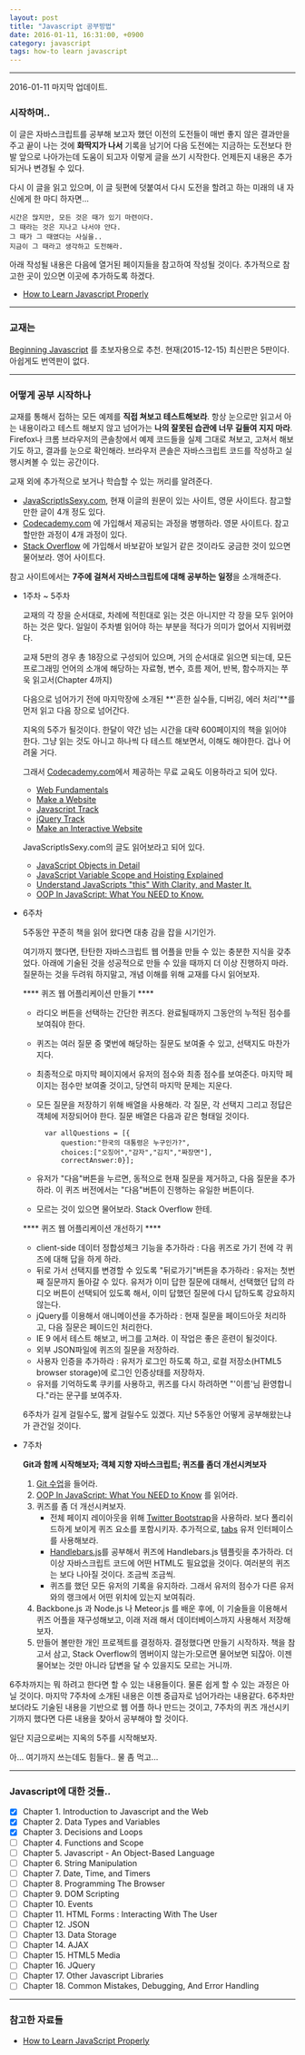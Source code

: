 ```yaml
---
layout: post
title: "Javascript 공부방법"
date: 2016-01-11, 16:31:00, +0900 
category: javascript
tags: how-to learn javascript
---
```


---

2016-01-11 마지막 업데이트.

### 시작하며.. 

이 글은 자바스크립트를 공부해 보고자 했던 이전의 도전들이
매번 좋지 않은 결과만을 주고 끝이 나는 것에 **화딱지가 나서**
기록을 남기어 다음 도전에는 지금하는 도전보다 한 발 앞으로 나아가는데 도움이 되고자
이렇게 글을 쓰기 시작한다. 언제든지 내용은 추가되거나 변경될 수 있다.

다시 이 글을 읽고 있으며, 이 글 뒷편에 덧붙여서 다시 도전을 할려고 하는 미래의 내 자신에게 한 마디 하자면...

	시간은 많지만, 모든 것은 때가 있기 마련이다.
	그 때라는 것은 지나고 나서야 안다.
	그 때가 그 때였다는 사실을..
	지금이 그 때라고 생각하고 도전해라.

아래 작성될 내용은 다음에 열거된 페이지들을 참고하여 작성될 것이다.
추가적으로 참고한 곳이 있으면 이곳에 추가하도록 하겠다.

- [How to Learn Javascript Properly][How-to-Learn-JavaScript-Properly]

---

### 교재는

[Beginning Javascript][amazon beginning javascript link] 를 초보자용으로 추천.
현재(2015-12-15) 최신판은 5판이다. 아쉽게도 번역판이 없다. 

---

### 어떻게 공부 시작하나

교재를 통해서 접하는 모든 예제를 **직접 쳐보고 테스트해보라**.
항상 눈으로만 읽고서 아는 내용이라고 테스트 해보지 않고 넘어가는 
**나의 잘못된 습관에 너무 길들여 지지 마라**.
Firefox나 크롬 브라우저의 콘솔창에서 예제 코드들을 실제 그대로 쳐보고, 
고쳐서 해보기도 하고, 결과를 눈으로 확인해라.
브라우저 콘솔은 자바스크립트 코드를 작성하고 실행시켜볼 수 있는 공간이다.

교재 외에 추가적으로 보거나 학습할 수 있는 꺼리를 알려준다.

- [JavaScriptIsSexy.com][javascriptissexy], 현재 이글의 원문이 있는 사이트, 영문 사이트다.
참고할 만한 글이 4개 정도 있다.
- [Codecademy.com][codecademy] 에 가입해서 제공되는 과정을 병행하라. 영문 사이트다. 
참고할만한 과정이 4개 과정이 있다.
- [Stack Overflow](http://stackoverflow.com/) 에 가입해서 바보같아 보일거 같은 것이라도 궁금한 것이 있으면 물어보라. 영어 사이트다.

참고 사이트에서는 **7주에 걸쳐서 자바스크립트에 대해 공부하는 일정**을 소개해준다.

- 1주차 ~ 5주차

	교재의 각 장을 순서대로, 차례에 적힌대로 읽는 것은 아니지만
	각 장을 모두 읽어야 하는 것은 맞다.
	일일이 주차별 읽어야 하는 부분을 적다가 의미가 없어서 지워버렸다.

	교재 5판의 경우 총 18장으로 구성되어 있으며, 거의 순서대로 읽으면 되는데,
	모든 프로그래밍 언어의 소개에 해당하는 
	자료형, 변수, 흐름 제어, 반복, 함수까지는 쭈욱 읽고서(Chapter 4까지)

	다음으로 넘어가기 전에
	마지막장에 소개된 **'흔한 실수들, 디버깅, 에러 처리'**를 먼저 읽고 다음 장으로 넘어간다.

	지옥의 5주가 될것이다. 한달이 약간 넘는 시간을 대략 600페이지의 책을 읽어야 한다.
	그냥 읽는 것도 아니고 하나씩 다 테스트 해보면서, 이해도 해야한다.
	겁나 어려울 거다.

	그래서 [Codecademy.com][codecademy]에서 제공하는 무료 교육도 이용하라고 되어 있다.

	- [Web Fundamentals][web-fundamentals]
	- [Make a Website][make-a-website]
	- [Javascript Track][javascript-track]
	- [jQuery Track][jquery-track]
	- [Make an Interactive Website][make-an-interactive-website]
	
	JavaScriptIsSexy.com의 글도 읽어보라고 되어 있다.

	- [JavaScript Objects in Detail][javascript-objects-in-detail]
	- [JavaScript Variable Scope and Hoisting Explained][javascript-variable-scope-and-hoisting-explained]
	- [Understand JavaScripts "this" With Clarity, and Master It.][understand-javascripts-this-with-clarity-and-master-it]
	- [OOP In JavaScript: What You NEED to Know.][oop-in-javascript-what-you-need-to-know]

- 6주차

	5주동안 꾸준히 책을 읽어 왔다면 대충 감을 잡을 시기인가.

	여기까지 했다면, 탄탄한 자바스크립트 웹 어플을 만들 수 있는 충분한 지식을 갖추었다.
	아래에 기술된 것을 성공적으로 만들 수 있을 때까지 더 이상 진행하지 마라.
	질문하는 것을 두려워 하지말고, 개념 이해를 위해 교재를 다시 읽어보자.

	**** 퀴즈 웹 어플리케이션 만들기 ****

	- 라디오 버튼을 선택하는 간단한 퀴즈다. 완료될때까지 그동안의 누적된 점수를 보여줘야 한다.
	- 퀴즈는 여러 질문 중 몇번에 해당하는 질문도 보여줄 수 있고, 선택지도 마찬가지다.
	- 최종적으로 마지막 페이지에서 유저의 점수와 최종 점수를 보여준다. 마지막 페이지는 점수만 보여줄 것이고, 당연히 마지막 문제는 지운다.
	- 모든 질문을 저장하기 위해 배열을 사용해라. 각 질문, 각 선택지 그리고 정답은 객체에 저장되어야 한다. 질문 배열은 다음과 같은 형태일 것이다.

			var allQuestions = [{
				question:"한국의 대통령은 누구인가?",
				choices:["오징어","감자","김치","짜장면"],
				correctAnswer:0}];
	- 유저가 "다음"버튼을 누르면, 동적으로 현재 질문을 제거하고, 다음 질문을 추가하라. 이 퀴즈 버전에서는 "다음"버튼이 진행하는 유일한 버튼이다.
	- 모르는 것이 있으면 물어보라. Stack Overflow 한테.

	**** 퀴즈 웹 어플리케이션 개선하기 ****

	- client-side 데이터 정합성체크 기능을 추가하라 :
	다음 퀴즈로 가기 전에 각 퀴즈에 대해 답을 하게 하라.
	- 뒤로 가서 선택지를 변경할 수 있도록 "뒤로가기"버튼을 추가하라 :
	유저는 첫번째 질문까지 돌아갈 수 있다. 유저가 이미 답한 질문에 대해서,
	선택했던 답의 라디오 버튼이 선택되어 있도록 해서,
	이미 답했던 질문에 다시 답하도록 강요하지 않는다.
	- jQuery를 이용해서 애니메이션을 추가하라 :
	현재 질문을 페이드아웃 처리하고, 다음 질문은 페이드인 처리한다.
	- IE 9 에서 테스트 해보고, 버그를 고쳐라. 이 작업은 좋은 훈련이 될것이다.
	- 외부 JSON파일에 퀴즈의 질문을 저장하라.
	- 사용자 인증을 추가하라 : 
	유저가 로그인 하도록 하고, 로컬 저장소(HTML5 browser storage)에 로그인 인증상태를 저장하자.
	- 유저를 기억하도록 쿠키를 사용하고, 퀴즈를 다시 하려하면
	"'이름'님 환영합니다."라는 문구를 보여주자.

	6주차가 길게 걸릴수도, 짧게 걸릴수도 있겠다. 지난 5주동안 어떻게 공부해왔는냐가 관건일 것이다.

- 7주차

	**Git과 함께 시작해보자; 객체 지향 자바스크립트; 퀴즈를 좀더 개선시켜보자**

	1. [Git 수업](https://www.codeschool.com/courses/try-git)을 들어라.
	1. [OOP In JavaScript: What You NEED to Know][oop-in-javascript-what-you-need-to-know]
	를 읽어라.
	1. 퀴즈를 좀 더 개선시켜보자.
		- 전체 페이지 레이아웃을 위해 [Twitter Bootstrap][twitter-bootstrap]을 사용하라.
		보다 폴리쉬드하게 보이게 퀴즈 요소를 포함시키자.
		추가적으로, [tabs][bootstrap-tabs] 유저 인터페이스를 사용해보라.
		- [Handlebars.js][tutorial-handlebars.js]를 공부해서 퀴즈에 Handlebars.js 템플릿을 추가하라.
		더 이상 자바스크립트 코드에 어떤 HTML도 필요없을 것이다.
		여러분의 퀴즈는 보다 나아질 것이다. 조금씩 조금씩.
		- 퀴즈를 했던 모든 유저의 기록을 유지하라.
		그래서 유저의 점수가 다른 유저와의 랭크에서 어떤 위치에 있는지 보여줘라.
	1. Backbone.js 과 Node.js 나 Meteor.js 를 배운 후에, 이 기술들을 이용해서 
	퀴즈 어플을 재구성해보고, 이래 저래 해서 데이터베이스까지 사용해서 저장해보자.
	1. 만들어 볼만한 개인 프로젝트를 결정하자. 결정했다면 만들기 시작하자.
	책을 참고서 삼고, Stack Overflow의 멤버이지 않는가:모르면 물어보면 되잖아.
	이젠 물어보는 것만 아니라 답변을 달 수 있을지도 모르는 거니까.

6주차까지는 뭐 하려고 한다면 할 수 있는 내용들이다. 물론 쉽게 할 수 있는 과정은 아닐 것이다.
마지막 7주차에 소개된 내용은 이젠 중급자로 넘어가라는 내용같다. 
6주차만 보더라도 기술된 내용을 기반으로 웹 어플 하나 만드는 것이고, 
7주차의 퀴즈 개선시키기까지 했다면 다른 내용을 찾아서 공부해야 할 것이다.

일단 지금으로써는 지옥의 5주를 시작해보자.

아... 여기까지 쓰는데도 힘들다.. 물 좀 먹고...

---

### Javascript에 대한 것들..

- [x] Chapter 1. Introduction to Javascript and the Web
- [x] Chapter 2. Data Types and Variables
- [x] Chapter 3. Decisions and Loops
- [ ] Chapter 4. Functions and Scope
- [ ] Chapter 5. Javascript - An Object-Based Language
- [ ] Chapter 6. String Manipulation
- [ ] Chapter 7. Date, Time, and Timers
- [ ] Chapter 8. Programming The Browser
- [ ] Chapter 9. DOM Scripting
- [ ] Chapter 10. Events
- [ ] Chapter 11. HTML Forms : Interacting With The User
- [ ] Chapter 12. JSON
- [ ] Chapter 13. Data Storage
- [ ] Chapter 14. AJAX
- [ ] Chapter 15. HTML5 Media
- [ ] Chapter 16. JQuery
- [ ] Chapter 17. Other Javascript Libraries
- [ ] Chapter 18. Common Mistakes, Debugging, And Error Handling

---

### 참고한 자료들

- [How to Learn JavaScript Properly][How-to-Learn-JavaScript-Properly]


[How-to-Learn-JavaScript-Properly]: http://javascriptissexy.com/how-to-learn-javascript-properly/
[amazon beginning javascript link]: http://www.amazon.com/Beginning-JavaScript-Jeremy-McPeak/dp/1118903331/ref=sr_1_1?s=books&ie=UTF8&qid=1450174227&sr=1-1&keywords=beginning+javascript
[Codecademy]: http://www.codecademy.com/
[twitter-bootstrap]: http://twitter.github.com/bootstrap/
[bootstrap-tabs]: http://twitter.github.com/bootstrap/javascript.html#tabs
[tutorial-handlebars.js]: http://javascriptissexy.com/handlebars-js-tutorial-learn-everything-about-handlebars-js-javascript-templating/
[javascriptissexy]: http://javascriptissexy.com/
[web-fundamentals]: http://www.codecademy.com/tracks/web
[make-a-website]: http://www.codecademy.com/skills/make-a-website
[javascript-track]: http://www.codecademy.com/tracks/javascript
[javascript-objects-in-detail]: http://javascriptissexy.com/javascript-objects-in-detail/
[jquery-track]: http://www.codecademy.com/tracks/jquery
[make-an-interactive-website]: http://www.codecademy.com/skills/make-an-interactive-website
[javascript-variable-scope-and-hoisting-explained]: http://javascriptissexy.com/javascript-variable-scope-and-hoisting-explained/
[understand-javascripts-this-with-clarity-and-master-it]: http://javascriptissexy.com/understand-javascripts-this-with-clarity-and-master-it/
[oop-in-javascript-what-you-need-to-know]: http://javascriptissexy.com/oop-in-javascript-what-you-need-to-know/

